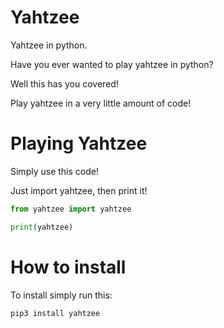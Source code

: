 # Yahtzee

Yahtzee in python.

Have you ever wanted to play yahtzee in python?

Well this has you covered!

Play yahtzee in a very little amount of code!

# Playing Yahtzee

Simply use this code!

Just import yahtzee, then print it!

```py
from yahtzee import yahtzee

print(yahtzee)
```

# How to install

To install simply run this:
```py
pip3 install yahtzee
```